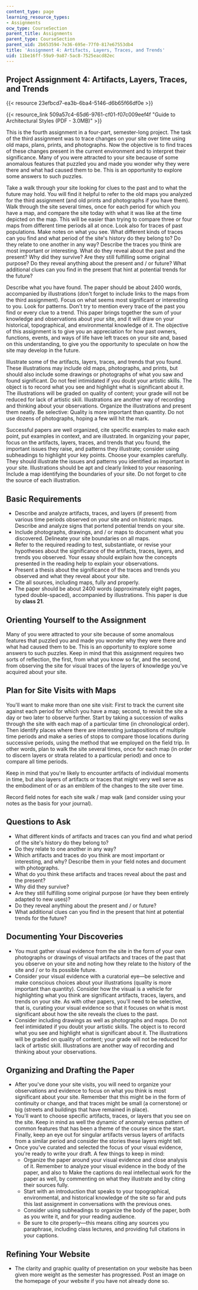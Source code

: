 ```yaml
---
content_type: page
learning_resource_types:
- Assignments
ocw_type: CourseSection
parent_title: Assignments
parent_type: CourseSection
parent_uid: 2b653594-7e36-695e-77f0-817e67553db4
title: 'Assignment 4: Artifacts, Layers, Traces, and Trends'
uid: 11be16ff-59a9-9a87-5ac8-7525eacd82ec
---
```


Project Assignment 4: Artifacts, Layers, Traces, and Trends
-----------------------------------------------------------

{{< resource 23efbcd7-ea3b-6ba4-5146-d6b65f66df0e >}}

{{< resource_link 509a57c4-65d6-9761-cf01-f07c009eef4f "Guide to Architectural Styles (PDF - 3.0MB)" >}}

This is the fourth assignment in a four-part, semester-long project. The task of the third assignment was to trace changes on your site over time using old maps, plans, prints, and photographs. Now the objective is to find traces of these changes present in the current environment and to interpret their significance. Many of you were attracted to your site because of some anomalous features that puzzled you and made you wonder why they were there and what had caused them to be. This is an opportunity to explore some answers to such puzzles.

Take a walk through your site looking for clues to the past and to what the future may hold. You will find it helpful to refer to the old maps you analyzed for the third assignment (and old prints and photographs if you have them). Walk through the site several times, once for each period for which you have a map, and compare the site today with what it was like at the time depicted on the map. This will be easier than trying to compare three or four maps from different time periods all at once. Look also for traces of past populations. Make notes on what you see. What different kinds of traces can you find and what period of the site's history do they belong to? Do they relate to one another in any way? Describe the traces you think are most important or interesting. What do they reveal about the past and the present? Why did they survive? Are they still fulfilling some original purpose? Do they reveal anything about the present and / or future? What additional clues can you find in the present that hint at potential trends for the future?

Describe what you have found. The paper should be about 2400 words, accompanied by illustrations (don't forget to include links to the maps from the third assignment). Focus on what seems most significant or interesting to you. Look for patterns. Don't try to mention every trace of the past you find or every clue to a trend. This paper brings together the sum of your knowledge and observations about your site, and it will draw on your historical, topographical, and environmental knowledge of it. The objective of this assignment is to give you an appreciation for how past owners, functions, events, and ways of life have left traces on your site and, based on this understanding, to give you the opportunity to speculate on how the site may develop in the future.

Illustrate some of the artifacts, layers, traces, and trends that you found. These illustrations may include old maps, photographs, and prints, but should also include some drawings or photographs of what you saw and found significant. Do not feel intimidated if you doubt your artistic skills. The object is to record what you see and highlight what is significant about it. The illustrations will be graded on quality of content; your grade will not be reduced for lack of artistic skill. Illustrations are another way of recording and thinking about your observations. Organize the illustrations and present them neatly. Be selective: Quality is more important than quantity. Do not use dozens of photographs, hoping a few will hit the mark.

Successful papers are well organized, cite specific examples to make each point, put examples in context, and are illustrated. In organizing your paper, focus on the artifacts, layers, traces, and trends that you found, the important issues they raise, and patterns they illustrate; consider using subheadings to highlight your key points. Choose your examples carefully. They should illustrate the issues and patterns you identified as important in your site. Illustrations should be apt and clearly linked to your reasoning. Include a map identifying the boundaries of your site. Do not forget to cite the source of each illustration.

Basic Requirements
------------------

*   Describe and analyze artifacts, traces, and layers (if present) from various time periods observed on your site and on historic maps. Describe and analyze signs that portend potential trends on your site.
*   Include photographs, drawings, and / or maps to document what you discovered. Delineate your site boundaries on all maps.
*   Refer to the required reading to test, substantiate, or revise your hypotheses about the significance of the artifacts, traces, layers, and trends you observed. Your essay should explain how the concepts presented in the reading help to explain your observations.
*   Present a thesis about the significance of the traces and trends you observed and what they reveal about your site.
*   Cite all sources, including maps, fully and properly.
*   The paper should be about 2400 words (approximately eight pages, typed double-spaced), accompanied by illustrations. This paper is due by **class 21**.

Orienting Yourself to the Assignment
------------------------------------

Many of you were attracted to your site because of some anomalous features that puzzled you and made you wonder why they were there and what had caused them to be. This is an opportunity to explore some answers to such puzzles. Keep in mind that this assignment requires two sorts of reflection, the first, from what you know so far, and the second, from observing the site for visual traces of the layers of knowledge you've acquired about your site.

Plan for Site Visits with Maps
------------------------------

You'll want to make more than one site visit: First to track the current site against each period for which you have a map; second, to revisit the site a day or two later to observe further. Start by taking a succession of walks through the site with each map of a particular time (in chronological order). Then identify places where there are interesting juxtapositions of multiple time periods and make a series of stops to compare those locations during successive periods, using the method that we employed on the field trip. In other words, plan to walk the site several times, once for each map (in order to discern layers or strata related to a particular period) and once to compare all time periods.

Keep in mind that you're likely to encounter artifacts of individual moments in time, but also layers of artifacts or traces that might very well serve as the embodiment of or as an emblem of the changes to the site over time.

Record field notes for each site walk / map walk (and consider using your notes as the basis for your journal).

Questions to Ask
----------------

*   What different kinds of artifacts and traces can you find and what period of the site's history do they belong to?
*   Do they relate to one another in any way?
*   Which artifacts and traces do you think are most important or interesting, and why? Describe them in your field notes and document with photographs.
*   What do you think these artifacts and traces reveal about the past and the present?
*   Why did they survive?
*   Are they still fulfilling some original purpose (or have they been entirely adapted to new uses)?
*   Do they reveal anything about the present and / or future?
*   What additional clues can you find in the present that hint at potential trends for the future?

Documenting Your Discoveries
----------------------------

*   You must gather visual evidence from the site in the form of your own photographs or drawings of visual artifacts and traces of the past that you observe on your site and noting how they relate to the history of the site and / or to its possible future.
*   Consider your visual evidence with a curatorial eye—be selective and make conscious choices about your illustrations (quality is more important than quantity). Consider how the visual is a vehicle for highlighting what you think are significant artifacts, traces, layers, and trends on your site. As with other papers, you'll need to be selective, that is, curating your visual evidence so that it focuses on what is most significant about how the site reveals the clues to the past.
*   Consider including drawings as well as photographs and maps. Do not feel intimidated if you doubt your artistic skills. The object is to record what you see and highlight what is significant about it. The illustrations will be graded on quality of content; your grade will not be reduced for lack of artistic skill. Illustrations are another way of recording and thinking about your observations.

Organizing and Drafting the Paper
---------------------------------

*   After you've done your site visits, you will need to organize your observations and evidence to focus on what you think is most significant about your site. Remember that this might be in the form of continuity or change, and that traces might be small (a cornerstone) or big (streets and buildings that have remained in place).
*   You'll want to choose specific artifacts, traces, or layers that you see on the site. Keep in mind as well the dynamic of anomaly versus pattern of common features that has been a theme of the course since the start. Finally, keep an eye out for singular artifacts versus layers of artifacts from a similar period and consider the stories these layers might tell.
*   Once you've curated and selected the focus of your visual evidence, you're ready to write your draft. A few things to keep in mind:
    *   Organize the paper around your visual evidence and close analysis of it. Remember to analyze your visual evidence in the body of the paper, and also to Make the captions do real intellectual work for the paper as well, by commenting on what they illustrate and by citing their sources fully.
    *   Start with an introduction that speaks to your topographical, environmental, and historical knowledge of the site so far and puts this last assignment in conversations with the previous ones.
    *   Consider using subheadings to organize the body of the paper, both as you write it, and for your reading audience.
    *   Be sure to cite properly—this means citing any sources you paraphrase, including class lectures, and providing full citations in your captions.

Refining Your Website
---------------------

*   The clarity and graphic quality of presentation on your website has been given more weight as the semester has progressed. Post an image on the homepage of your website if you have not already done so.